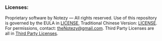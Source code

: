 ### Licenses:

Proprietary software by Notezy — All rights reserved.
Use of this repository is governed by the EULA in [LICENSE](./LICENSE.md), Traditional Chinese Version: [LICENSE](<./LICENSE(tw).md>).
For permissions, contact: theNotezy@gmail.com.
Third Party Licenses are all in [Third Party Licenses](./LICENSES/third_party).
